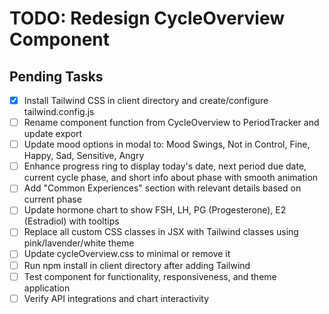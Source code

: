 # TODO: Redesign CycleOverview Component

## Pending Tasks
- [x] Install Tailwind CSS in client directory and create/configure tailwind.config.js
- [ ] Rename component function from CycleOverview to PeriodTracker and update export
- [ ] Update mood options in modal to: Mood Swings, Not in Control, Fine, Happy, Sad, Sensitive, Angry
- [ ] Enhance progress ring to display today's date, next period due date, current cycle phase, and short info about phase with smooth animation
- [ ] Add "Common Experiences" section with relevant details based on current phase
- [ ] Update hormone chart to show FSH, LH, PG (Progesterone), E2 (Estradiol) with tooltips
- [ ] Replace all custom CSS classes in JSX with Tailwind classes using pink/lavender/white theme
- [ ] Update cycleOverview.css to minimal or remove it
- [ ] Run npm install in client directory after adding Tailwind
- [ ] Test component for functionality, responsiveness, and theme application
- [ ] Verify API integrations and chart interactivity
